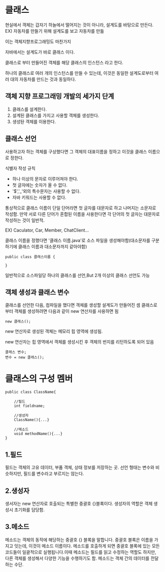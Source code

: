 # 클래스
현실에서 객체는 갑자기 하늘에서 떨어지는 것이 아니라, 설계도를 바탕으로 만든다.
EX) 자동차를 만들기 위해 설계도를 보고 자동차를 만듦

이는 객체지향프로그래밍도 마찬가지

자바에서는 설계도가 바로 클래스 이다.

클래스로 부터 만들어진 객체를 해당 클래스의 인스턴스 라고 한다.


하나의 클래스로 여러 개의 인스턴스를 만들 수 있는데, 이것은 동일한 설계도로부터 여러 대의 자동차를 만드는 것과 동일하다.


## 객체 지향 프로그래밍 개발의 세가지 단계
1. 클래스를 설계한다.
2. 설계된 클래스를 가지고 사용할 객체를 생성한다.
3. 생성돤 객체를 이용한다.

## 클래스 선언

사용하고자 하는  객체를 구상했다면 그 객체의 대표이름을 정하고 이것을 클래스 이름으로 정한다.

식별자 작성 규칙
* 하나 이상의 문자로 이루어져야 한다.
* 첫 글자에는 숫자가 올 수 없다.
* '$','_'외의 특수문자는 사용할 수 없다.
* 자바 키워드는 사용할 수 없다.

통상적으로 클래스 이름이 단일 단어라면 첫 글자를 대문자로 하고 나머지는 소문자로 작성함.
만약 서로 다른 단어가 혼합된 이름을 사용한다면 각 단어의 첫 글자는 대문자로 작성하는 것이 일반적.

EX) Caculator, Car, Member, ChatClient...

클래스 이름을 정했다면 '클래스 이름.java'로 소스 파일을 생성해야함(대소문자를 구분하기에 클래스 이름과 대소문자까지 같아야함)

```
public class 클래스이름 {

}
```
일반적으로 소스파일당 하나의 클래스를 선언,But 2개 이상의 클래스 선언도 가능

## 객체 생성과 클래스 변수

클래스를 선언한 다음, 컴파일을 했다면 객체를 생성할 설계도가 만들어진 셈
클래스로 부터 객체를 생성하려면 다음과 같이 new 연산자를 사용하면 됨
```
new 클래스();
```

new 연산자로 생성된 객체는 메모리 힙 영역에 생성됨.

new 연산자는 힙 영역에서 객체를 생성시킨 후 객체의 번지를 리턴하도록 되어 있음

```
클래스 변수;
변수 = new 클래스();
```

# 클래스의 구성 멤버
```
public class ClassName{

    //필드
    int fieldname;

    //생성자
    ClassName(){...}

    //메소드
    void methodName(){...}
}
```

## 1.필드 
 필드는 객체의 고유 데이터, 부품 객체, 상태 정보를 저장하는 곳. 선언 형태는 변수와 비슷하지만, 필드를 변수라고 부르지는 않는다. 

## 2.생성자
생서자는 new 연산자로 호출되는 특별한 중괄호 {}블록이다. 생성자의 역할은 객체 생성시 초기화를 담당함.

## 3.메소드
메소드는 객체의 동작에 해당하는 중괄호 {} 블록을 말합니다. 중괄호 블록은 이름을 가지고 잇는데, 이것이 메소드 이름이다. 메소드를 호출하게 되면 중괄호 블록에 있는 모든 코드들이 일괄적으로 실행됩니다.이때 메소드는 필드를 읽고 수정하는 역할도 하지만, 다른 객체를 생성해서 다양한 기능을 수행하기도 함. 메소드는 객체 간의 데이터를 전달하는 수단.